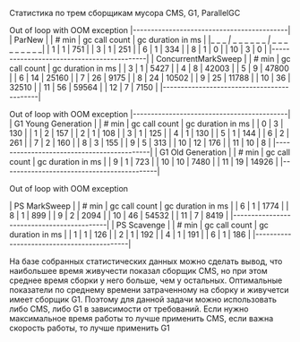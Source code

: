 Статистика по трем сборщикам мусора CMS, G1, ParallelGC

Out of loop with OOM exception
|-------------------------------------------|
| ParNew                                    |
| # min | gc call count | gc duration in ms |
|_ _ _ _|_ _ _ _ _ _ _ _|_ _ _ _ _ _ _ _ _ _|
|     1 |             1 |               751 |
|     3 |             1 |               251 |
|     6 |             1 |               334 |
|     8 |             1 |                 0 |
|    10 |             3 |                 0 |
|-------------------------------------------|
| ConcurrentMarkSweep                       |
| # min | gc call count | gc duration in ms |
|     3 |             1 |              5427 |
|     4 |             8 |             42003 |
|     5 |             9 |             47800 |
|     6 |            14 |             25160 |
|     7 |            26 |              9175 |
|     8 |            24 |             10502 |
|     9 |            25 |             11788 |
|    10 |            36 |             32510 |
|    11 |            56 |             59564 |
|    12 |             7 |              7150 |
|-------------------------------------------|


Out of loop with OOM exception
|-------------------------------------------|
| G1 Young Generation                       |
| # min | gc call count | gc duration in ms |
|     0 |             3 |               130 |
|     1 |             2 |               157 |
|     2 |             1 |               108 |
|     3 |             1 |               125 |
|     4 |             1 |               130 |
|     5 |             1 |               144 |
|     6 |             2 |               261 |
|     7 |             2 |               160 |
|     8 |             3 |               155 |
|     9 |             5 |               313 |
|    10 |            12 |               176 |
|    11 |            10 |                 8 |
|-------------------------------------------|
| G1 Old Generation                         |
| # min | gc call count | gc duration in ms |
|     9 |             1 |               723 |
|    10 |            10 |              7480 |
|    11 |            19 |             14926 |
|-------------------------------------------|

Out of loop with OOM exception

| PS MarkSweep                              |
| # min | gc call count | gc duration in ms |
|     6 |             1 |              1774 |
|     8 |             1 |               899 |
|     9 |             2 |              2094 |
|    10 |            46 |             54532 |
|    11 |             7 |              8419 |
|-------------------------------------------|
| PS Scavenge                               |
| # min | gc call count | gc duration in ms |
|     1 |             1 |               126 |
|     2 |             1 |               192 |
|     4 |             1 |               191 |
|     6 |             1 |               186 |
|-------------------------------------------|

На базе собранных статистических данных можно сделать вывод, 
что наибольшее время живучести показал сборщик CMS, 
но при этом среднее время сборки у него больше, чем
у остальных. Оптимальные показатели по среднему времени
затраченному на сборку и живучетси имеет сборщик G1.
Поэтому для данной задачи можно использовать либо CMS,
либо G1 в зависимости от требований. Если нужно максимальное
время работы то лучше применить CMS, если важна скорость
работы, то лучше применить G1
